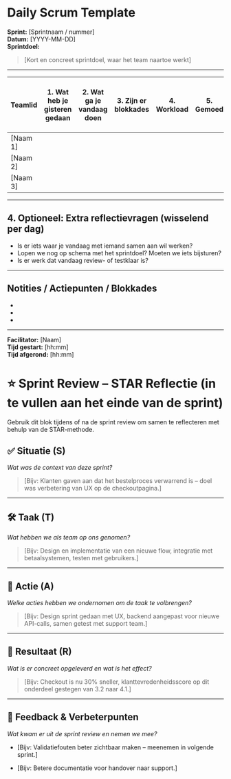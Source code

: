 # Daily Scrum Template

**Sprint:** [Sprintnaam / nummer]  
**Datum:** [YYYY-MM-DD]  
**Sprintdoel:**  
> [Kort en concreet sprintdoel, waar het team naartoe werkt]

---

| Teamlid  | 1. Wat heb je gisteren gedaan | 2. Wat ga je vandaag doen | 3. Zijn er blokkades | 4. Workload | 5. Gemoed | 6. Wil je nog wat kwijt |
| -------- | ----------------------------- | ------------------------- | -------------------- | ----------- | --------- | ----------------------- |
| [Naam 1] |                               |                           |                      |             |           |                         |
| [Naam 2] |                               |                           |                      |             |           |                         |
| [Naam 3] |                               |                           |                      |             |           |                         |

---

## 4. Optioneel: Extra reflectievragen (wisselend per dag)

- Is er iets waar je vandaag met iemand samen aan wil werken?  
- Lopen we nog op schema met het sprintdoel? Moeten we iets bijsturen?  
- Is er werk dat vandaag review- of testklaar is?

---

## Notities / Actiepunten / Blokkades

-  
-  
-  

---

**Facilitator:** [Naam]  
**Tijd gestart:** [hh:mm]  
**Tijd afgerond:** [hh:mm]

# ⭐️ **Sprint Review – STAR Reflectie (in te vullen aan het einde van de sprint)**

Gebruik dit blok tijdens of na de sprint review om samen te reflecteren met behulp van de STAR-methode.

## ✅ Situatie (S)

_Wat was de context van deze sprint?_

> [Bijv: Klanten gaven aan dat het bestelproces verwarrend is – doel was verbetering van UX op de checkoutpagina.]

---

## 🛠️ Taak (T)

_Wat hebben we als team op ons genomen?_

> [Bijv: Design en implementatie van een nieuwe flow, integratie met betaalsystemen, testen met gebruikers.]

---

## 🚀 Actie (A)

_Welke acties hebben we ondernomen om de taak te volbrengen?_

> [Bijv: Design sprint gedaan met UX, backend aangepast voor nieuwe API-calls, samen getest met support team.]

---

## 🎯 Resultaat (R)

_Wat is er concreet opgeleverd en wat is het effect?_

> [Bijv: Checkout is nu 30% sneller, klanttevredenheidsscore op dit onderdeel gestegen van 3.2 naar 4.1.]

---

## 📌 Feedback & Verbeterpunten

_Wat kwam er uit de sprint review en nemen we mee?_

- [Bijv: Validatiefouten beter zichtbaar maken – meenemen in volgende sprint.]
    
- [Bijv: Betere documentatie voor handover naar support.]
